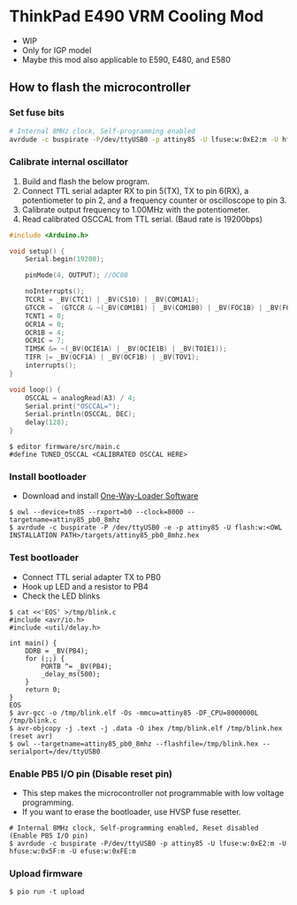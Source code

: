 # ThinkPad E490 VRM Cooling Mod

- WIP
- Only for IGP model
- Maybe this mod also applicable to E590, E480, and E580

## How to flash the microcontroller
### Set fuse bits

``` sh
# Internal 8MHz clock, Self-programming enabled
avrdude -c buspirate -P/dev/ttyUSB0 -p attiny85 -U lfuse:w:0xE2:m -U hfuse:w:0xDF:m -U efuse:w:0xFE:m
```

### Calibrate internal oscillator

1. Build and flash the below program.
2. Connect TTL serial adapter RX to pin 5(TX), TX to pin 6(RX), a potentiometer to pin 2, and a frequency counter or oscilloscope to pin 3.
3. Calibrate output frequency to 1.00MHz with the potentiometer.
4. Read calibrated OSCCAL from TTL serial. (Baud rate is 19200bps)

``` c
#include <Arduino.h>

void setup() {
    Serial.begin(19200);

    pinMode(4, OUTPUT); //OC0B

    noInterrupts();
    TCCR1 = _BV(CTC1) | _BV(CS10) | _BV(COM1A1);
    GTCCR =  (GTCCR & ~(_BV(COM1B1) | _BV(COM1B0) | _BV(FOC1B) | _BV(FOC1A) | _BV(PSR1))) | _BV(PWM1B) | _BV(COM1B1);
    TCNT1 = 0;
    OCR1A = 0;
    OCR1B = 4;
    OCR1C = 7;
    TIMSK &= ~(_BV(OCIE1A) | _BV(OCIE1B) | _BV(TOIE1));
    TIFR |= _BV(OCF1A) | _BV(OCF1B) | _BV(TOV1);
    interrupts();
}

void loop() {
    OSCCAL = analogRead(A3) / 4;
    Serial.print("OSCCAL=");
    Serial.println(OSCCAL, DEC);
    delay(128);
}
```

```
$ editor firmware/src/main.c
#define TUNED_OSCCAL <CALIBRATED OSCCAL HERE>
```

### Install bootloader
- Download and install [One-Way-Loader Software](http://jtxp.org/tech/onewayloader_en.htm#quickstart)

```
$ owl --device=tn85 --rxport=b0 --clock=8000 --targetname=attiny85_pb0_8mhz
$ avrdude -c buspirate -P /dev/ttyUSB0 -e -p attiny85 -U flash:w:<OWL INSTALLATION PATH>/targets/attiny85_pb0_8mhz.hex
```

### Test bootloader
- Connect TTL serial adapter TX to PB0
- Hook up LED and a resistor to PB4
- Check the LED blinks

```
$ cat <<'EOS' >/tmp/blink.c
#include <avr/io.h>
#include <util/delay.h>

int main() {
    DDRB = _BV(PB4);
    for (;;) {
        PORTB ^= _BV(PB4);
        _delay_ms(500);
    }
    return 0;
}
EOS
$ avr-gcc -o /tmp/blink.elf -Os -mmcu=attiny85 -DF_CPU=8000000L /tmp/blink.c
$ avr-objcopy -j .text -j .data -O ihex /tmp/blink.elf /tmp/blink.hex
(reset avr)
$ owl --targetname=attiny85_pb0_8mhz --flashfile=/tmp/blink.hex --serialport=/dev/ttyUSB0
```

### Enable PB5 I/O pin (Disable reset pin)
- This step makes the microcontroller not programmable with low voltage programming.
- If you want to erase the bootloader, use HVSP fuse resetter.

```
# Internal 8MHz clock, Self-programming enabled, Reset disabled (Enable PB5 I/O pin)
$ avrdude -c buspirate -P/dev/ttyUSB0 -p attiny85 -U lfuse:w:0xE2:m -U hfuse:w:0x5F:m -U efuse:w:0xFE:m
```

### Upload firmware

```
$ pio run -t upload
```
